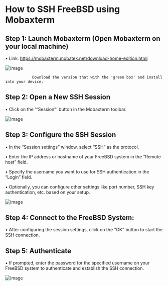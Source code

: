 # How to SSH FreeBSD using Mobaxterm

## Step 1: Launch Mobaxterm (Open Mobaxterm on your local machine) 

•	Link: https://mobaxterm.mobatek.net/download-home-edition.html

![image](https://github.com/addff/2403-ITT440/assets/112098507/604101ef-1d6e-4862-8d05-03d708ee3465)

                Download the version that with the 'green box' and install into your device.

## Step 2: Open a New SSH Session

•	Click on the '“Session”' button in the Mobaxterm toolbar.

![image](https://github.com/addff/2403-ITT440/assets/112098507/2db7aea1-bf5a-4e01-b1eb-50754822ea82)


## Step 3: Configure the SSH Session

•	In the “Session settings” window, select “SSH” as the protocol.

•	Enter the IP address or hostname of your FreeBSD system in the “Remote host” field.

•	Specify the username you want to use for SSH authentication in the “Login” field.

•	Optionally, you can configure other settings like port number, SSH key authentication, etc. based on your setup.

![image](https://github.com/addff/2403-ITT440/assets/112098507/54ed8af4-9490-4837-a4a1-f37e76718bf2)

## Step 4: Connect to the FreeBSD System:

•	After configuring the session settings, click on the “OK” button to start the SSH connection.




## Step 5: Authenticate 

•	If prompted, enter the password for the specified username on your FreeBSD system to authenticate and establish the SSH connection.

![image](https://github.com/addff/2403-ITT440/assets/112098507/be016dae-2ab5-43e8-b3c2-f457fb8179be)

